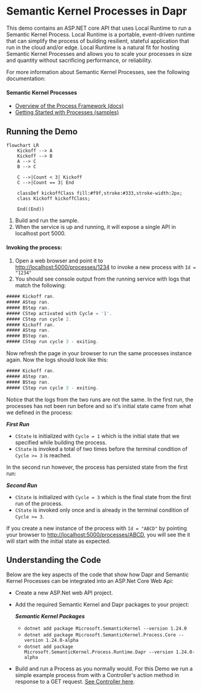 # Semantic Kernel Processes in Dapr

This demo contains an ASP.NET core API that uses Local Runtime to run a Semantic Kernel Process. Local Runtime is a portable, event-driven runtime that can simplify the process of building resilient, stateful application that run in the cloud and/or edge. Local Runtime is a natural fit for hosting Semantic Kernel Processes and allows you to scale your processes in size and quantity without sacrificing performance, or reliability.

For more information about Semantic Kernel Processes, see the following documentation:

#### Semantic Kernel Processes

- [Overview of the Process Framework (docs)](https://learn.microsoft.com/semantic-kernel/frameworks/process/process-framework)
- [Getting Started with Processes (samples)](../../GettingStartedWithProcesses/)


## Running the Demo

```mermaid
flowchart LR
    Kickoff --> A
    Kickoff --> B
    A --> C
    B --> C

    C -->|Count < 3| Kickoff
    C -->|Count == 3| End

    classDef kickoffClass fill:#f9f,stroke:#333,stroke-width:2px;
    class Kickoff kickoffClass;

    End((End))
```

1. Build and run the sample.
2. When the service is up and running, it will expose a single API in localhost port 5000.

#### Invoking the process:

1. Open a web browser and point it to [http://localhost:5000/processes/1234](http://localhost:5000/processes/1234) to invoke a new process with `Id = "1234"`
1. You should see console output from the running service with logs that match the following:

```csharp
##### Kickoff ran.
##### AStep ran.
##### BStep ran.
##### CStep activated with Cycle = '1'.
##### CStep run cycle 2.
##### Kickoff ran.
##### AStep ran.
##### BStep ran.
##### CStep run cycle 3 - exiting.
```

Now refresh the page in your browser to run the same processes instance again. Now the logs should look like this:

```csharp
##### Kickoff ran.
##### AStep ran.
##### BStep ran.
##### CStep run cycle 3 - exiting.
```

Notice that the logs from the two runs are not the same. In the first run, the processes has not been run before and so it's initial
state came from what we defined in the process:

**_First Run_**

- `CState` is initialized with `Cycle = 1` which is the initial state that we specified while building the process.
- `CState` is invoked a total of two times before the terminal condition of `Cycle >= 3` is reached.

In the second run however, the process has persisted state from the first run:

**_Second Run_**

- `CState` is initialized with `Cycle = 3` which is the final state from the first run of the process.
- `CState` is invoked only once and is already in the terminal condition of `Cycle >= 3`.

If you create a new instance of the process with `Id = "ABCD"` by pointing your browser to [http://localhost:5000/processes/ABCD](http://localhost:5000/processes/ABCD), you will see the it will start with the initial state as expected.

## Understanding the Code

Below are the key aspects of the code that show how Dapr and Semantic Kernel Processes can be integrated into an ASP.Net Core Web Api:

- Create a new ASP.Net web API project.
- Add the required Semantic Kernel and Dapr packages to your project:

  **_Semantic Kernel Packages_**

  - `dotnet add package Microsoft.SemanticKernel --version 1.24.0`
  - `dotnet add package Microsoft.SemanticKernel.Process.Core --version 1.24.0-alpha`
  - `dotnet add package Microsoft.SemanticKernel.Process.Runtime.Dapr --version 1.24.0-alpha`

- Build and run a Process as you normally would. For this Demo we run a simple example process from with a Controller's action method in response to a GET request. [See Controller here](./Controllers/ProcessController.cs).
